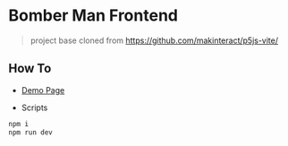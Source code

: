 # Bomber Man Frontend

> project base cloned from https://github.com/makinteract/p5js-vite/

## How To

- [Demo Page]()

- Scripts

```cmd
npm i
npm run dev
```
